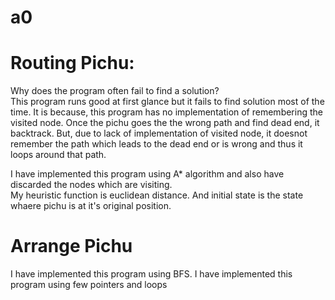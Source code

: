 # a0
# Routing Pichu:
Why does the program often fail to find a solution?\
This program runs good at first glance but it fails to find solution most of the time. It is because, this program has no implementation of remembering the visited node. Once the pichu goes the the wrong path and find dead end, it backtrack. But, due to lack of implementation of visited node, it doesnot remember the path which leads to the dead end or is wrong and thus it loops around that path.
  
I have implemented this program using A* algorithm and also have discarded the nodes which are visiting.\
My heuristic function is euclidean distance. And initial state is the state whaere pichu is at it's original position.

# Arrange Pichu
I have implemented this program using BFS. I have implemented this program using few pointers and loops
